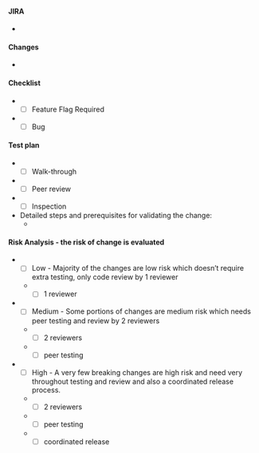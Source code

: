 #### JIRA
- 

#### Changes
-

#### Checklist
- - [ ] Feature Flag Required
- - [ ] Bug

#### Test plan

- - [ ] Walk-through
- - [ ] Peer review
- - [ ] Inspection
- Detailed steps and prerequisites for validating the change:
  - <!-- Replace this with the bullet points about the steps how to execute the test -->

#### Risk Analysis - the risk of change is evaluated

- - [ ] Low - Majority of the changes are low risk which doesn’t require extra testing, only code review by 1 reviewer
  - - [ ] 1 reviewer
- - [ ] Medium - Some portions of changes are medium risk which needs peer testing and review by 2 reviewers
  - - [ ] 2 reviewers
  - - [ ] peer testing
- - [ ] High - A very few breaking changes are high risk and need very throughout testing and review and also a coordinated release process.
  - - [ ] 2 reviewers
  - - [ ] peer testing
  - - [ ] coordinated release
